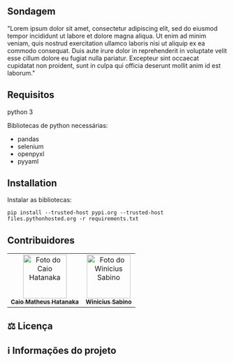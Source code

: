 ## Sondagem
"Lorem ipsum dolor sit amet, consectetur adipiscing elit, sed do eiusmod tempor incididunt ut labore et dolore magna aliqua. Ut enim ad minim veniam, quis nostrud exercitation ullamco laboris nisi ut aliquip ex ea commodo consequat. Duis aute irure dolor in reprehenderit in voluptate velit esse cillum dolore eu fugiat nulla pariatur. Excepteur sint occaecat cupidatat non proident, sunt in culpa qui officia deserunt mollit anim id est laborum."

## Requisitos

python 3

Bibliotecas de python necessárias:
* pandas
* selenium
* openpyxl
* pyyaml

## Installation

Instalar as bibliotecas:
```
pip install --trusted-host pypi.org --trusted-host files.pythonhosted.org -r requirements.txt
```

## Contribuidores<br>

<table>
  <tr>
    <td align="center">
      <a href="https://github.com/cmhatanaka">
        <img src="https://avatars3.githubusercontent.com/u/89807070" width="100px;" alt="Foto do Caio Hatanaka"/><br>
        <sub>
          <b>Caio Matheus Hatanaka</b>
        </sub>
      </a>
    </td>
    <td align="center">
      <a href="https://github.com/winiciussabino">
        <img src="https://avatars1.githubusercontent.com/u/78553616" width="100px;" alt="Foto do Winicius Sabino"/><br>
        <sub>
          <b>Winicius Sabino</b>
        </sub>
      </a>
    </td>
  </tr>
</table>



## ⚖ Licença



## ℹ️ Informações do projeto


